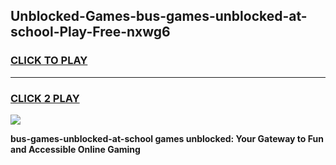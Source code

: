 
## Unblocked-Games-bus-games-unblocked-at-school-Play-Free-nxwg6
<h3>
<a href="https://premium76.site?title=bus-games-unblocked-at-school&ref=15A">CLICK TO PLAY</a></h3>
<hr>

<h3>
<a href="https://premium76.site?title=bus-games-unblocked-at-school&ref=15A">CLICK 2 PLAY</a>
  
</h3>

<a href="https://premium76.site?title=bus-games-unblocked-at-school&ref=15A"><img src="https://clearcache.store/games.png"></a>


**bus-games-unblocked-at-school games unblocked: Your Gateway to Fun and Accessible Online Gaming**
